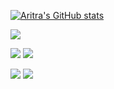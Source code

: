 [![Aritra's GitHub stats](https://github-stats-alpha.vercel.app/api?username=Aritra779&cc=000&tc=fff&ic=fff&bc=000)](https://github.com/Aritra779)


![](http://github-profile-summary-cards.vercel.app/api/cards/profile-details?username=Aritra779&theme=ocean_dark)


![](http://github-profile-summary-cards.vercel.app/api/cards/repos-per-language?username=Aritra779&theme=ocean_dark)
![](http://github-profile-summary-cards.vercel.app/api/cards/stats?username=Aritra&theme=ocean_dark)

![](http://github-profile-summary-cards.vercel.app/api/cards/most-commit-language?username=Aritra779&theme=ocean_dark)
![](http://github-profile-summary-cards.vercel.app/api/cards/productive-time?username=Aritra779&theme=ocean_dark&utcOffset=5.5)
